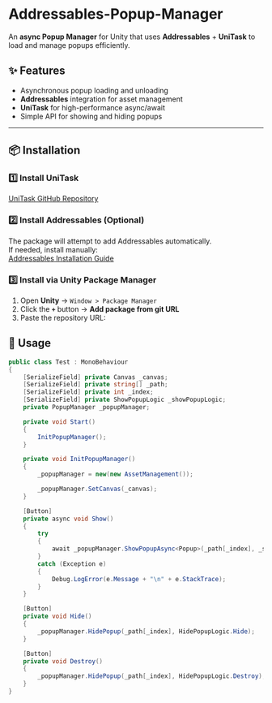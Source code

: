 # Addressables-Popup-Manager

An **async Popup Manager** for Unity that uses **Addressables** + **UniTask** to load and manage popups efficiently.  

## ✨ Features
- Asynchronous popup loading and unloading  
- **Addressables** integration for asset management  
- **UniTask** for high-performance async/await  
- Simple API for showing and hiding popups  

---

## 📦 Installation

### 1️⃣ Install UniTask  
[UniTask GitHub Repository](https://github.com/Cysharp/UniTask)  

### 2️⃣ Install Addressables (Optional)  
The package will attempt to add Addressables automatically.  
If needed, install manually:  
[Addressables Installation Guide](https://docs.unity3d.com/Packages/com.unity.addressables@2.4/manual/installation-guide.html)  

### 3️⃣ Install via Unity Package Manager  
1. Open **Unity** → `Window > Package Manager`  
2. Click the **`+`** button → **Add package from git URL**  
3. Paste the repository URL:

## 🚀 Usage
```csharp
public class Test : MonoBehaviour
{
    [SerializeField] private Canvas _canvas;
    [SerializeField] private string[] _path;
    [SerializeField] private int _index;
    [SerializeField] private ShowPopupLogic _showPopupLogic;
    private PopupManager _popupManager;

    private void Start()
    {
        InitPopupManager();
    }

    private void InitPopupManager()
    {
        _popupManager = new(new AssetManagement());

        _popupManager.SetCanvas(_canvas);
    }

    [Button]
    private async void Show()
    {
        try
        {
            await _popupManager.ShowPopupAsync<Popup>(_path[_index], _showPopupLogic);
        }
        catch (Exception e)
        {
            Debug.LogError(e.Message + "\n" + e.StackTrace);
        }
    }

    [Button]
    private void Hide()
    {
        _popupManager.HidePopup(_path[_index], HidePopupLogic.Hide);
    }

    [Button]
    private void Destroy()
    {
        _popupManager.HidePopup(_path[_index], HidePopupLogic.Destroy);
    }
}
```
